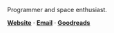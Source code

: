 Programmer and space enthusiast.

[**Website**](https://thatsciencephile.com/) · [**Email**](mailto:luan.lrt4@gmail.com) · [**Goodreads**](https://www.goodreads.com/user/show/153761468-luan-torquato)
